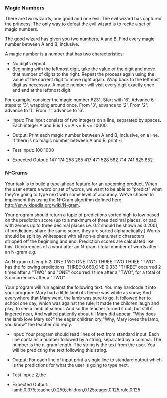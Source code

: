 ### Magic Numbers

There are two wizards, one good and one evil. The evil wizard has captured the princess. The only way to defeat the evil wizard is to recite a set of magic numbers. 

The good wizard has given you two numbers, A and B. Find every magic number between A and B, inclusive. 

A magic number is a number that has two characteristics: 
- No digits repeat. 
- Beginning with the leftmost digit, take the value of the digit and move that number of digits to the right. Repeat the process again using the value of the current digit to move right again. Wrap back to the leftmost digit as necessary. A magic number will visit every digit exactly once and end at the leftmost digit. 

For example, consider the magic number 6231. Start with '6'. Advance 6 steps to '3', wrapping around once. From '3', advance to '2'. From '2', advance to '1'. From '1', advance to '6'. 

- Input: The input consists of two integers on a line, separated by spaces. Each integer A and B is 1 <= A <= B <= 10000. 
- Output: Print each magic number between A and B, inclusive, on a line. If there is no magic number between A and B, print -1. 

- Test Input: 100 1000 
- Expected Output: 147 174 258 285 417 471 528 582 714 741 825 852

### N-Grams

Your task is to build a type-ahead feature for an upcoming product. When the user enters a word or set of words, we want to be able to "predict" what they're going to type next with some level of accuracy. We've chosen to implement this using the N-Gram algorithm defined here http://en.wikipedia.org/wiki/N-gram. 

Your program should return a tuple of predictions sorted high to low based on the prediction score (up to a maximum of three decimal places, or pad with zeroes up to three decimal places i.e. 0.2 should be shown as 0.200), (if predictions share the same score, they are sorted alphabetically.) Words should be split by whitespace with all non-alphanumeric characters stripped off the beginning and end. Prediction scores are calculated like this: Occurrences of a word after an N-gram / total number of words after an N-gram e.g. 

An N-gram of length 2: ONE TWO ONE TWO THREE TWO THREE "TWO" has the following predictions: THREE:0.666,ONE:0.333 "THREE" occurred 2 times after a "TWO" and "ONE" occurred 1 time after a "TWO", for a total of 3 occurrences after a "TWO". 

Your program will run against the following text. You may hardcode it into your program: Mary had a little lamb its fleece was white as snow; And everywhere that Mary went, the lamb was sure to go. It followed her to school one day, which was against the rule; It made the children laugh and play, to see a lamb at school. And so the teacher turned it out, but still it lingered near, And waited patiently about till Mary did appear. "Why does the lamb love Mary so?" the eager children cry;"Why, Mary loves the lamb, you know" the teacher did reply. 

- Input: Your program should read lines of text from standard input. Each line contains a number followed by a string, separated by a comma. The number is the n-gram length. The string is the text from the user. You will be predicting the text following this string. 
- Output: For each line of input print a single line to standard output which is the predictions for what the user is going to type next. 

- Test Input: 2,the 
- Expected Output: lamb,0.375;teacher,0.250;children,0.125;eager,0.125;rule,0.125
